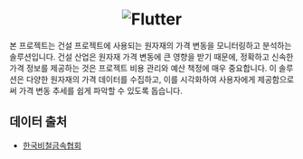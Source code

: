 <a>
  <h1 align="center">
    <picture>
      <source srcset="https://i.namu.wiki/i/ZGYJekXFj1Ppg6yTO5FXe4zSUtfUvLGQbc2FZj5gQSHybGbFofumFKGkWS24qHEsrsI5DQsM2WqQy61PWnPzL6oyhVUPE3x9mon_A8i9oNmK9WbZcd074cfQsjZzTdfpVDMP9fV-rzPk4AoUKtnCAw.svg">
      <img alt="Flutter" src="https://i.namu.wiki/i/ZGYJekXFj1Ppg6yTO5FXe4zSUtfUvLGQbc2FZj5gQSHybGbFofumFKGkWS24qHEsrsI5DQsM2WqQy61PWnPzL6oyhVUPE3x9mon_A8i9oNmK9WbZcd074cfQsjZzTdfpVDMP9fV-rzPk4AoUKtnCAw.svg">
    </picture>
  </h1>
</a>

본 프로젝트는 건설 프로젝트에 사용되는 원자재의 가격 변동을 모니터링하고 분석하는 솔루션입니다.
건설 산업은 원자재 가격 변동에 큰 영향을 받기 때문에, 정확하고 신속한 가격 정보를 제공하는 것은 프로젝트 비용 관리와 예산 책정에 매우 중요합니다.
이 솔루션은 다양한 원자재의 가격 데이터를 수집하고, 이를 시각화하여 사용자에게 제공함으로써 가격 변동 추세를 쉽게 파악할 수 있도록 돕습니다.


## 데이터 출처

* [한국비철금속협회](https://www.nonferrous.or.kr/)

